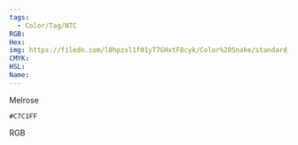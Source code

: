 ```yaml
---
tags:
  - Color/Tag/NTC
RGB:
Hex:
img: https://filedn.com/l0hpzxl1f01yT7GHxtF8cyk/Color%20Snake/standard_csv_to_svg/C7C1FF.svg
CMYK:
HSL:
Name:
---
```

Melrose
```palette
#C7C1FF
```
RGB
